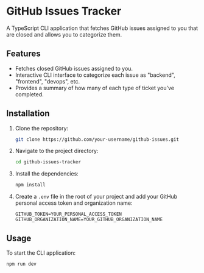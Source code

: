 # GitHub Issues Tracker

A TypeScript CLI application that fetches GitHub issues assigned to you that are closed and allows you to categorize them.

## Features

- Fetches closed GitHub issues assigned to you.
- Interactive CLI interface to categorize each issue as "backend", "frontend", "devops", etc.
- Provides a summary of how many of each type of ticket you've completed.

## Installation

1. Clone the repository:
    ```bash
    git clone https://github.com/your-username/github-issues.git
    ```

2. Navigate to the project directory:
    ```bash
    cd github-issues-tracker
    ```

3. Install the dependencies:
    ```bash
    npm install
    ```

4. Create a `.env` file in the root of your project and add your GitHub personal access token and organization name:
    ```plaintext
    GITHUB_TOKEN=YOUR_PERSONAL_ACCESS_TOKEN
    GITHUB_ORGANIZATION_NAME=YOUR_GITHUB_ORGANIZATION_NAME
    ```

## Usage

To start the CLI application:

```bash
npm run dev
```
